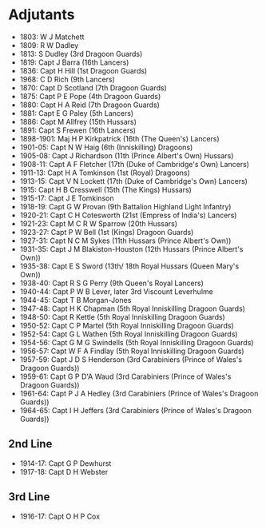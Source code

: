 # Adjutants

* 1803: W J Matchett
* 1809: R W Dadley
* 1813: S Dudley (3rd Dragoon Guards)
* 1819: Capt J Barra (16th Lancers)
* 1836: Capt H Hill (1st Dragoon Guards)
* 1968: C D Rich (9th Lancers)
* 1870: Capt D Scotland (7th Dragoon Guards)
* 1875: Capt P E Pope (4th Dragoon Guards)
* 1880: Capt H A Reid (7th Dragoon Guards)
* 1881: Capt E G Paley (5th Lancers)
* 1886: Capt M Allfrey (15th Hussars)
* 1891: Capt S Frewen (16th Lancers)
* 1898-1901: Maj H P Kirkpatrick (16th (The Queen's) Lancers)
* 1901-05: Capt N W Haig (6th (Inniskilling) Dragoons)
* 1905-08: Capt J Richardson (11th (Prince Albert's Own) Hussars)
* 1908-11: Capt A F Fletcher (17th (Duke of Cambridge's Own) Lancers)
* 1911-13: Capt H A Tomkinson (1st (Royal) Dragoons)
* 1913-15: Capt V N Lockett (17th (Duke of Cambridge's Own) Lancers)
* 1915: Capt H B Cresswell (15th (The Kings) Hussars)
* 1915-17: Capt J E Tomkinson
* 1918-19: Capt G W Provan (9th Battalion Highland Light Infantry)
* 1920-21: Capt C H Cotesworth (21st (Empress of India's) Lancers)
* 1921-23: Capt M C R W Sparrow (20th Hussars)
* 1923-27: Capt P W Bell (1st (Kings) Dragoon Guards)
* 1927-31: Capt N C M Sykes (11th Hussars (Prince Albert's Own))
* 1931-35: Capt J M Blakiston-Houston (12th Hussars (Prince Albert's Own))
* 1935-38: Capt E S Sword (13th/ 18th Royal Hussars (Queen Mary's Own))
* 1938-40: Capt R S G Perry (9th Queen's Royal Lancers)
* 1940-44: Capt P W B Lever, later 3rd Viscount Leverhulme
* 1944-45: Capt T B Morgan-Jones
* 1947-48: Capt H K Chapman (5th Royal Inniskilling Dragoon Guards)
* 1948-50: Capt R Kettle (5th Royal Inniskilling Dragoon Guards)
* 1950-52: Capt C P Martel (5th Royal Inniskilling Dragoon Guards)
* 1952-54: Capt G L Wathen (5th Royal Inniskilling Dragoon Guards)
* 1954-56: Capt G M G Swindells (5th Royal Inniskilling Dragoon Guards)
* 1956-57: Capt W F A Findlay (5th Royal Inniskilling Dragoon Guards)
* 1957-59: Capt J D S Henderson (3rd Carabiniers (Prince of Wales's Dragoon Guards))
* 1959-61: Capt G P D'A Waud (3rd Carabiniers (Prince of Wales's Dragoon Guards))
* 1961-64: Capt P J A Hedley (3rd Carabiniers (Prince of Wales's Dragoon Guards))
* 1964-65: Capt I H Jeffers (3rd Carabiniers (Prince of Wales's Dragoon Guards))

## 2nd Line

* 1914-17: Capt G P Dewhurst
* 1917-18: Capt D H Webster

## 3rd Line

* 1916-17: Capt O H P Cox
